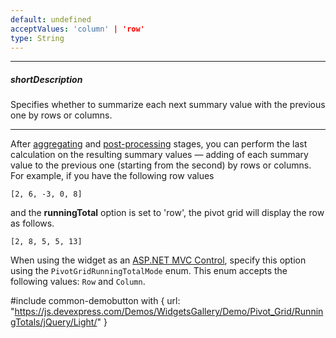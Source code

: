 ```yaml
---
default: undefined
acceptValues: 'column' | 'row'
type: String
---
```

---
##### shortDescription
Specifies whether to summarize each next summary value with the previous one by rows or columns.

---
After [aggregating](/api-reference/30%20Data%20Layer/PivotGridDataSource/1%20Configuration/fields/summaryType.md '/Documentation/ApiReference/Data_Layer/PivotGridDataSource/Configuration/fields/#summaryType') and [post-processing](/api-reference/30%20Data%20Layer/PivotGridDataSource/1%20Configuration/fields/summaryDisplayMode.md '/Documentation/ApiReference/Data_Layer/PivotGridDataSource/Configuration/fields/#summaryDisplayMode') stages, you can perform the last calculation on the resulting summary values &#8212; adding of each summary value to the previous one (starting from the second) by rows or columns. For example, if you have the following row values

    [2, 6, -3, 0, 8]

and the **runningTotal** option is set to 'row', the pivot grid will display the row as follows.

    [2, 8, 5, 5, 13]

When using the widget as an [ASP.NET MVC Control](/concepts/35%20ASP.NET%20MVC%20Controls/20%20Fundamentals '/Documentation/Guide/ASP.NET_MVC_Controls/Fundamentals/'), specify this option using the `PivotGridRunningTotalMode` enum. This enum accepts the following values: `Row` and `Column`.

#include common-demobutton with {
    url: "https://js.devexpress.com/Demos/WidgetsGallery/Demo/Pivot_Grid/RunningTotals/jQuery/Light/"
}